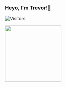 ### Heyo, I'm Trevor!👋

![Visitors](https://api.visitorbadge.io/api/visitors?path=trevorfitz0&label=Visitors&countColor=%23263759)

<img height="180em" src="https://github-readme-stats.vercel.app/api?trevorfitz0=Gapur&show_icons=true&hide_border=true&&count_private=true&include_all_commits=true" />
